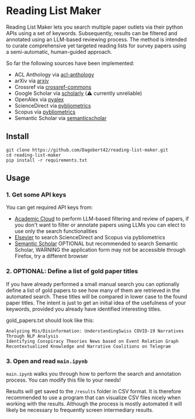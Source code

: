 # Reading List Maker

Reading List Maker lets you search multiple paper outlets via their python APIs using a set of keywords. Subsequently, results can be filtered and annotated using an LLM-based reviewing process. The method is intended to curate comprehensive yet targeted reading lists for survey papers using a semi-automatic, human-guided approach.

So far the following sources have been implemented:

- ACL Anthology via [acl-anthology](https://github.com/acl-org/acl-anthology)
- arXiv via [arxiv](https://github.com/lukasschwab/arxiv.py)
- Crossref via [crossref-commons](https://gitlab.com/crossref/crossref_commons_py)
- Google Scholar via [scholarly](https://github.com/scholarly-python-package/scholarly) (⚠️ currently unreliable)
- OpenAlex via [pyalex](https://github.com/J535D165/pyalex)
- ScienceDirect via [pybliometrics](https://github.com/pybliometrics-dev/pybliometrics)
- Scopus via [pybliometrics](https://github.com/pybliometrics-dev/pybliometrics)
- Semantic Scholar via [semanticscholar](https://github.com/danielnsilva/semanticscholar)


## Install
```
git clone https://github.com/Dagobert42/reading-list-maker.git
cd reading-list-maker
pip install -r requirements.txt
```

## Usage

### 1. Get some API keys
You can get required API keys from:

- [Academic Cloud](https://kisski.gwdg.de/en/leistungen/2-02-llm-service/) to perform LLM-based filtering and review of papers, if you don't want to filter or annotate papers using LLMs you can elect to use only the search functionalities
- [Elsevier](https://dev.elsevier.com/apikey/manage) to search ScienceDirect and Scopus via pybliometrics
- [Semantic Scholar](https://www.semanticscholar.org/product/api#api-key-form) OPTIONAL but recommended to search Semantic Scholar, WARNING the application form may not be accessible through Firefox, try a different browser

### 2. OPTIONAL: Define a list of gold paper titles
If you have already performed a small manual search you can optionally define a list of gold papers to see how many of them are retrieved in the automated search. These titles will be compared in lower case to the found paper titles. The intent is just to get an initial idea of the usefulness of your keywords, provided you already have identified interesting titles.

gold_papers.txt should look like this:
```
Analyzing Mis/Disinformation: UnderstandingSwiss COVID-19 Narratives Through NLP Analysis
Identifying Conspiracy Theories News based on Event Relation Graph
Recontextualized Knowledge and Narrative Coalitions on Telegram
```

### 3. Open and read `main.ipynb`

`main.ipynb` walks you through how to perform the search and annotation process. You can modify this file to your needs!

Results will get saved to the `/results` folder in CSV format. It is therefore recommended to use a program that can visualize CSV files nicely when working with the results. Although the process is mostly automated it will likely be necessary to frequently screen intermediary results.
